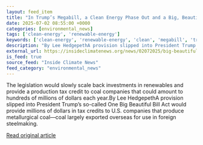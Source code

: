 ```yaml
---
layout: feed_item
title: "In Trump’s Megabill, a Clean Energy Phase Out and a Big, Beautiful Tax Break for Met Coal Exporters"
date: 2025-07-02 08:55:00 +0000
categories: [environmental_news]
tags: ['clean-energy', 'renewable-energy']
keywords: ['clean-energy', 'renewable-energy', 'clean', 'megabill', 'trump']
description: "By Lee HedgepethA provision slipped into President Trump’s so-called One Big Beautiful Bill Act would provide millions of dollars in tax credits to U"
external_url: https://insideclimatenews.org/news/02072025/big-beautiful-bill-met-coal-tax-break/
is_feed: true
source_feed: "Inside Climate News"
feed_category: "environmental_news"
---
```


The legislation would slowly scale back investments in renewables and provide a production tax credit to coal companies that could amount to hundreds of millions of dollars each year.By Lee HedgepethA provision slipped into President Trump’s so-called One Big Beautiful Bill Act would provide millions of dollars in tax credits to U.S. companies that produce metallurgical coal—coal largely exported overseas for use in foreign steelmaking.&nbsp;

[Read original article](https://insideclimatenews.org/news/02072025/big-beautiful-bill-met-coal-tax-break/)

